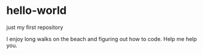 hello-world
===========

just my first repository

I enjoy long walks on the beach and figuring out how to code. Help me help you.
